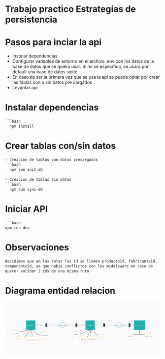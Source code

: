 # Trabajo practico Estrategias de persistencia

# Pasos para inciar la api
- Instalar dependencias
- Configurar variables de entorno en el archivo .env con los datos de la base de datos que se quiera usar. Si no se especifica, se usara por default una base de datos sqlite
- En caso de ser la primera vez que se usa la api se puede optar por crear las tablas con o sin datos pre cargados        
- Levantar api

# Instalar dependencias
    ```bash
      npm install

# Crear tablas con/sin datos
    - Creacion de tablas con datos precargados
    ```bash
      npm run init-db

    - Creacion de tablas sin datos
    ```bash
      npm run sync-db


# Iniciar API

    ```bash
    npm run dev

# Observaciones
    Decidimos que en las rutas los id se llamen productoId, fabricanteId, componenteId, ya que habia conflictos con los middleware en caso de querer validar 2 ids de una misma ruta

# Diagrama entidad relacion
![DER](./data/DER.png)